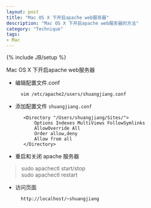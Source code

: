 ```yaml
---
layout: post
title: "Mac OS X 下开启apache web服务器"
description: "Mac OS X 下开启apache web服务器的方法"
category: "Technique"
tags: 
- Mac
---
```

{% include JB/setup %}  


Mac OS X 下开启apache web服务器

- 编辑配置文件.conf

		vim /etc/apache2/users/shuangjiang.conf
		

- 添加配置文件 `shuangjiang.conf`

		 <Directory "/Users/shuangjiang/Sites/">
		     Options Indexes MultiViews FollowSymlinks
		     AllowOverride All
		     Order allow,deny
		     Allow from all
		 </Directory>

- 重启和关闭 apache 服务器

> sudo apachectl start/stop  
> sudo apachectl restart

- 访问页面

		http://localhost/~shuangjiang
